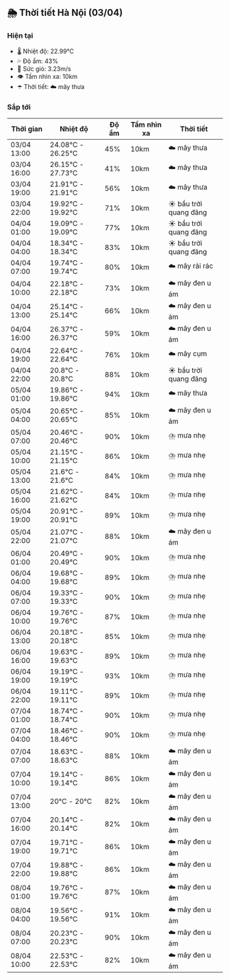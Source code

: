 ## 🌦️ Thời tiết Hà Nội (03/04)

### Hiện tại

- 🌡️ Nhiệt độ: 22.99℃
- 💦 Độ ẩm: 43%
- 💨 Sức gió: 3.23m/s
- 👁️ Tầm nhìn xa: 10km
- ☂️ Thời tiết: ☁️ mây thưa

### Sắp tới

| Thời gian | Nhiệt độ | Độ ẩm | Tầm nhìn xa | Thời tiết |
| --- | --- | --- | --- | --- |
| 03/04 13:00 | 24.08℃ - 26.25℃ | 45% | 10km | ☁️ mây thưa |
| 03/04 16:00 | 26.15℃ - 27.73℃ | 41% | 10km | ☁️ mây thưa |
| 03/04 19:00 | 21.91℃ - 21.91℃ | 56% | 10km | ☁️ mây thưa |
| 03/04 22:00 | 19.92℃ - 19.92℃ | 71% | 10km | ☀️ bầu trời quang đãng |
| 04/04 01:00 | 19.09℃ - 19.09℃ | 77% | 10km | ☀️ bầu trời quang đãng |
| 04/04 04:00 | 18.34℃ - 18.34℃ | 83% | 10km | ☀️ bầu trời quang đãng |
| 04/04 07:00 | 19.74℃ - 19.74℃ | 80% | 10km | ☁️ mây rải rác |
| 04/04 10:00 | 22.18℃ - 22.18℃ | 73% | 10km | ☁️ mây đen u ám |
| 04/04 13:00 | 25.14℃ - 25.14℃ | 66% | 10km | ☁️ mây đen u ám |
| 04/04 16:00 | 26.37℃ - 26.37℃ | 59% | 10km | ☁️ mây đen u ám |
| 04/04 19:00 | 22.64℃ - 22.64℃ | 76% | 10km | ☁️ mây cụm |
| 04/04 22:00 | 20.8℃ - 20.8℃ | 88% | 10km | ☀️ bầu trời quang đãng |
| 05/04 01:00 | 19.86℃ - 19.86℃ | 94% | 10km | ☁️ mây thưa |
| 05/04 04:00 | 20.65℃ - 20.65℃ | 85% | 10km | ☁️ mây đen u ám |
| 05/04 07:00 | 20.46℃ - 20.46℃ | 90% | 10km | ⛈️ mưa nhẹ |
| 05/04 10:00 | 21.15℃ - 21.15℃ | 86% | 10km | ⛈️ mưa nhẹ |
| 05/04 13:00 | 21.6℃ - 21.6℃ | 84% | 10km | ⛈️ mưa nhẹ |
| 05/04 16:00 | 21.62℃ - 21.62℃ | 84% | 10km | ⛈️ mưa nhẹ |
| 05/04 19:00 | 20.91℃ - 20.91℃ | 89% | 10km | ⛈️ mưa nhẹ |
| 05/04 22:00 | 21.07℃ - 21.07℃ | 88% | 10km | ☁️ mây đen u ám |
| 06/04 01:00 | 20.49℃ - 20.49℃ | 90% | 10km | ⛈️ mưa nhẹ |
| 06/04 04:00 | 19.68℃ - 19.68℃ | 89% | 10km | ⛈️ mưa nhẹ |
| 06/04 07:00 | 19.33℃ - 19.33℃ | 90% | 10km | ⛈️ mưa nhẹ |
| 06/04 10:00 | 19.76℃ - 19.76℃ | 87% | 10km | ⛈️ mưa nhẹ |
| 06/04 13:00 | 20.18℃ - 20.18℃ | 85% | 10km | ⛈️ mưa nhẹ |
| 06/04 16:00 | 19.63℃ - 19.63℃ | 89% | 10km | ⛈️ mưa nhẹ |
| 06/04 19:00 | 19.19℃ - 19.19℃ | 93% | 10km | ⛈️ mưa nhẹ |
| 06/04 22:00 | 19.11℃ - 19.11℃ | 89% | 10km | ⛈️ mưa nhẹ |
| 07/04 01:00 | 18.74℃ - 18.74℃ | 90% | 10km | ⛈️ mưa nhẹ |
| 07/04 04:00 | 18.46℃ - 18.46℃ | 90% | 10km | ⛈️ mưa nhẹ |
| 07/04 07:00 | 18.63℃ - 18.63℃ | 88% | 10km | ☁️ mây đen u ám |
| 07/04 10:00 | 19.14℃ - 19.14℃ | 86% | 10km | ☁️ mây đen u ám |
| 07/04 13:00 | 20℃ - 20℃ | 82% | 10km | ☁️ mây đen u ám |
| 07/04 16:00 | 20.14℃ - 20.14℃ | 82% | 10km | ☁️ mây đen u ám |
| 07/04 19:00 | 19.71℃ - 19.71℃ | 86% | 10km | ☁️ mây đen u ám |
| 07/04 22:00 | 19.88℃ - 19.88℃ | 86% | 10km | ☁️ mây đen u ám |
| 08/04 01:00 | 19.76℃ - 19.76℃ | 87% | 10km | ☁️ mây đen u ám |
| 08/04 04:00 | 19.56℃ - 19.56℃ | 91% | 10km | ☁️ mây đen u ám |
| 08/04 07:00 | 20.23℃ - 20.23℃ | 90% | 10km | ☁️ mây đen u ám |
| 08/04 10:00 | 22.53℃ - 22.53℃ | 82% | 10km | ☁️ mây đen u ám |
